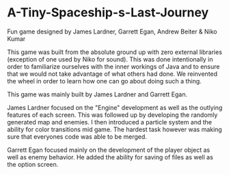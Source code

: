 # A-Tiny-Spaceship-s-Last-Journey
Fun game designed by James Lardner, Garrett Egan, Andrew Beiter &amp; Niko Kumar

This game was built from the absolute ground up with zero external libraries (exception of one used by Niko for sound). This
was done intentionally in order to familiarize ourselves with the inner workings of Java and to ensure that we would not
take advantage of what others had done. We reinvented the wheel in order to learn how one can go about doing such a thing.

This game was mainly built by James Lardner and Garrett Egan.

James Lardner focused on the "Engine" development as well as the outlying features of each screen. This was followed up by 
developing the randomly generated map and enemies. I then introduced a particle system and the ability for color transitions
mid game. The hardest task however was making sure that everyones code was able to be merged. 

Garrett Egan focused mainly on the development of the player object as well as enemy behavior. He added the ability for saving
of files as well as the option screen. 
